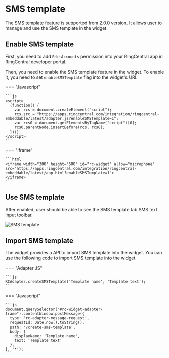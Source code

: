 # SMS template

<!-- md:version 2.0.0 -->

The SMS template feature is supported from 2.0.0 version. It allows user to manage and use the SMS template in the widget.

## Enable SMS template

First, you need to add `EditAccounts` permission into your RingCentral app in RingCentral developer portal.

Then, you need to enable the SMS template feature in the widget. To enable it, you need to set `enableSMSTemplate` flag into the widget's URI. 

=== "Javascript"

    ```js
    <script>
      (function() {
        var rcs = document.createElement("script");
        rcs.src = "https://apps.ringcentral.com/integration/ringcentral-embeddable/latest/adapter.js?enableSMSTemplate=1";
        var rcs0 = document.getElementsByTagName("script")[0];
        rcs0.parentNode.insertBefore(rcs, rcs0);
      })();
    </script>
    ```

=== "iframe"

    ```html
    <iframe width="300" height="500" id="rc-widget" allow="microphone" src="https://apps.ringcentral.com/integration/ringcentral-embeddable/latest/app.html?enableSMSTemplate=1">
    </iframe>
    ```

## Use SMS template

After enabled, user should be able to see the SMS template tab SMS text input toolbar.

![SMS template](https://github.com/ringcentral/ringcentral-embeddable/assets/7036536/c5dda595-1d9d-41c5-ba74-50f590d63e1a)

## Import SMS template

The widget provides a API to import SMS template into the widget. You can use the following code to import SMS template into the widget.

=== "Adapter JS"

    ```js
    RCAdapter.createSMSTemplate('Template name', 'Template text');
    ```

=== "Javascript"

    ```js
    document.querySelector("#rc-widget-adapter-frame").contentWindow.postMessage({
      type: 'rc-adapter-message-request',
      requestId: Date.now().toString(),
      path: '/create-sms-template',
      body: {
        displayName: 'Template name',
        text: 'Template text'
      },
    }, '*');
    ```